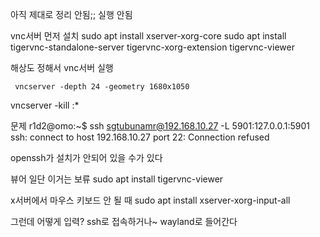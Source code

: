 아직 제대로 정리 안됨;; 실행 안됨

 vnc서버 먼저 설치
sudo apt install xserver-xorg-core
sudo apt install tigervnc-standalone-server tigervnc-xorg-extension tigervnc-viewer




해상도 정해서 vnc서버 실행
```
 vncserver -depth 24 -geometry 1680x1050
```
 vncserver -kill :*


문제
r1d2@omo:~$ ssh sgtubunamr@192.168.10.27 -L 5901:127.0.0.1:5901
ssh: connect to host 192.168.10.27 port 22: Connection refused

openssh가 설치가 안되어 있을 수가 있다  


뷰어 일단 이거는 보류
sudo apt install tigervnc-viewer



x서버에서 마우스 키보드 안 될 때 
sudo apt install xserver-xorg-input-all

그런데 어떻게 입력? ssh로 접속하거나~ wayland로 들어간다  
